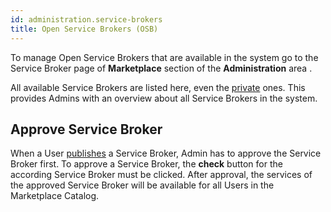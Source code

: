 ```yaml
---
id: administration.service-brokers
title: Open Service Brokers (OSB)
---
```


To manage Open Service Brokers that are available in the system go to the Service Broker page of **Marketplace** section of the **Administration** area .

All available Service Brokers are listed here, even the [private](meshstack.meshmarketplace.development.md#register-your-service-broker) ones. This provides Admins with an overview about all Service Brokers in the system.

## Approve Service Broker

When a User [publishes](meshstack.meshmarketplace.development.md#publish-your-service-broker) a Service Broker, Admin has to approve the Service Broker first. To approve a Service Broker, the **check** button for the according Service Broker must be clicked. After approval, the services of the approved Service Broker will be available for all Users in the Marketplace Catalog.

